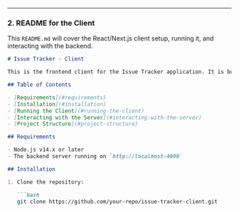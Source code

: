 
---

### 2. **README for the Client**

This `README.md` will cover the React/Next.js client setup, running it, and interacting with the backend.

```markdown
# Issue Tracker - Client

This is the frontend client for the Issue Tracker application. It is built with Next.js, React, Tailwind CSS, and SWR.

## Table of Contents

- [Requirements](#requirements)
- [Installation](#installation)
- [Running the Client](#running-the-client)
- [Interacting with the Server](#interacting-with-the-server)
- [Project Structure](#project-structure)

## Requirements

- Node.js v14.x or later
- The backend server running on `http://localhost:4000`

## Installation

1. Clone the repository:

   ```bash
   git clone https://github.com/your-repo/issue-tracker-client.git
